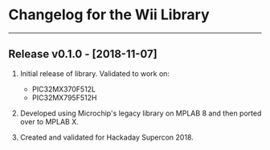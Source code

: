 # Changelog for the Wii Library


--------------------------------------------------------------------------------
## Release v0.1.0 - [2018-11-07]
1.  Initial release of library. Validated to work on:
    - PIC32MX370F512L
    - PIC32MX795F512H

2.  Developed using Microchip's legacy library on MPLAB 8 and then ported over 
    to MPLAB X.

3.  Created and validated for Hackaday Supercon 2018.


